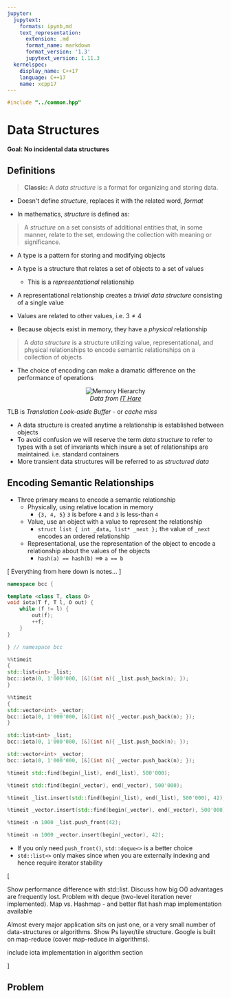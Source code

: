 ```yaml
---
jupyter:
  jupytext:
    formats: ipynb,md
    text_representation:
      extension: .md
      format_name: markdown
      format_version: '1.3'
      jupytext_version: 1.11.3
  kernelspec:
    display_name: C++17
    language: C++17
    name: xcpp17
---
```


```c++ slideshow={"slide_type": "skip"}
#include "../common.hpp"
```

<!-- #region slideshow={"slide_type": "slide"} -->
# Data Structures

**Goal: No incidental data structures**
<!-- #endregion -->

<!-- #region slideshow={"slide_type": "slide"} -->
## Definitions

> **Classic:** A _data structure_ is a format for organizing and storing data.
<!-- #endregion -->

<!-- #region slideshow={"slide_type": "fragment"} -->
- Doesn't define _structure_, replaces it with the related word, _format_
<!-- #endregion -->

<!-- #region slideshow={"slide_type": "fragment"} -->
- In mathematics, _structure_ is defined as:

> A _structure_ on a set consists of additional entities that, in some manner, relate to the set, endowing the collection with meaning or significance.
<!-- #endregion -->

<!-- #region slideshow={"slide_type": "slide"} -->
- A type is a pattern for storing and modifying objects
- A type is a structure that relates a set of objects to a set of values
    - This is a _representational_ relationship
- A representational relationship creates a _trivial data structure_ consisting of a single value

- Values are related to other values, i.e. $3 \neq 4$
<!-- #endregion -->

<!-- #region slideshow={"slide_type": "slide"} -->
- Because objects exist in memory, they have a _physical_ relationship

> A _data structure_ is a structure utilizing value, representational, and physical relationships to encode semantic relationships on a collection of objects

- The choice of encoding can make a dramatic difference on the performance of operations
<!-- #endregion -->

<!-- #region slideshow={"slide_type": "slide"} -->
<center>
    <img src='img/memory-hierarchy.svg' alt='Memory Hierarchy'>
    <br>
    <em>Data from <a href='http://ithare.com/infographics-operation-costs-in-cpu-clock-cycles/'>IT Hare</a></em>
</center>
<!-- #endregion -->

<!-- #region slideshow={"slide_type": "notes"} -->
TLB is _Translation Look-aside Buffer_ - or _cache miss_
<!-- #endregion -->

<!-- #region slideshow={"slide_type": "slide"} -->
- A data structure is created anytime a relationship is established between objects
- To avoid confusion we will reserve the term _data structure_ to refer to types with a set of invariants which insure a set of relationships are maintained. i.e. standard containers
- More transient data structures will be referred to as _structured data_
<!-- #endregion -->

<!-- #region slideshow={"slide_type": "slide"} -->
## Encoding Semantic Relationships
<!-- #endregion -->

- Three primary means to encode a semantic relationship
    - Physically, using relative location in memory
        - `{3, 4, 5}` `3` is before `4` and `3` is less-than `4`
    - Value, use an object with a value to represent the relationship
        - `struct list { int _data, list* _next };` the value of `_next` encodes an ordered relationship
    - Representational, use the representation of the object to encode a relationship about the values of the objects
        - `hash(a) == hash(b)` $\implies$ `a == b`




<!-- #region slideshow={"slide_type": "slide"} tags=[] -->
\[
    Everything from here down is notes...
\]
<!-- #endregion -->

```c++
namespace bcc {

template <class T, class O>
void iota(T f, T l, O out) {
    while (f != l) {
        out(f);
        ++f;
    }
}

} // namespace bcc
```

```c++
%%timeit
{
std::list<int> _list;
bcc::iota(0, 1'000'000, [&](int n){ _list.push_back(n); });
}
```

```c++
%%timeit
{
std::vector<int> _vector;
bcc::iota(0, 1'000'000, [&](int n){ _vector.push_back(n); });
}
```

```c++
std::list<int> _list;
bcc::iota(0, 1'000'000, [&](int n){ _list.push_back(n); });
```

```c++ slideshow={"slide_type": "skip"}
std::vector<int> _vector;
bcc::iota(0, 1'000'000, [&](int n){ _vector.push_back(n); });
```

```c++
%timeit std::find(begin(_list), end(_list), 500'000);
```

```c++
%timeit std::find(begin(_vector), end(_vector), 500'000);
```

```c++
%timeit _list.insert(std::find(begin(_list), end(_list), 500'000), 42);
```

```c++
%timeit _vector.insert(std::find(begin(_vector), end(_vector), 500'000), 42);
```

```c++
%timeit -n 1000 _list.push_front(42);
```

```c++
%timeit -n 1000 _vector.insert(begin(_vector), 42);
```

- If you only need `push_front()`, `std::deque<>` is a better choice
- `std::list<>` only makes since when you are externally indexing and hence require iterator stability

<!-- #region slideshow={"slide_type": "skip"} -->
\[

Show performance difference with std::list.
Discuss how big O() advantages are frequently lost.
Problem with deque (two-level iteration never implemented).
Map vs. Hashmap - and better flat hash map implementation available

Almost every major application sits on just one, or a very small number of data-structures or algorithms. Show Ps layer/tile structure. Google is built on map-reduce (cover map-reduce in algorithms).

include iota implementation in algorithm section

\]
<!-- #endregion -->

<!-- #region slideshow={"slide_type": "slide"} -->
## Problem
<!-- #endregion -->

```c++

```
